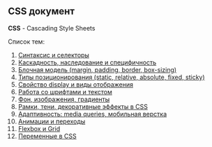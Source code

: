 ## CSS документ ##

**CSS** - Cascading Style Sheets

Список тем:

1. [Синтаксис и селекторы](1.%20Syntax%20and%20selectors.md)
2. [Каскадность, наследование и специфичность](2.%20Cascade,%20inheritance,%20specificity.md)
3. [Блочная модель (margin, padding, border, box-sizing)](3.%20Block%20model%20(margin,%20padding,%20border,%20box-sizing).md)
4. [Типы позиционирования  (static, relative, absolute, fixed, sticky)](4.%20Types%20positioning%20(static,%20relative,%20absolute,%20fixed,%20sticky).md)
5. [Свойство display и виды отображения](5.%20Property%20display%20and%20display%20types.md)
6. [Работа со шрифтами и текстом](6.%20Fonts,%20text.md)
7. [Фон, изображения, градиенты](7.%20Background,%20image,%20gradient.md)
8. [Рамки, тени, декоративные эффекты в CSS](8.%20Border,%20border-shadow,%20text-shadow.md)
9. [Адаптивность: media queries, мобильная верстка](9.%20Adaptivities%20(media%20queries,%20mobile%20layout).md)
10. [Анимации и переходы](10.%20Animation,%20transitions.md)
11. [Flexbox и Grid](11.%20Frexbox,%20Grid/11.%20Flexbox,%20Grid.md)
12. [Переменные в CSS](12.%20Variables%20in%20CSS/12.%20Variables%20in%20CSS.md)